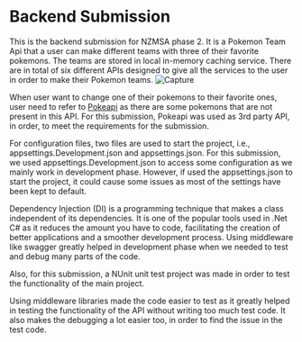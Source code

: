 # Backend Submission

This is the backend submission for NZMSA phase 2. It is a Pokemon Team Api that a user can make different teams with three of their favorite pokemons. The teams are stored in local in-memory caching service. There are in total of six different APIs designed to give all the services to the user in order to make their Pokemon teams.
![Capture](https://user-images.githubusercontent.com/48300768/183849760-413877e7-458e-46e6-af75-bb50a700e7ba.JPG)

When user want to change one of their pokemons to their favorite ones, user need to refer to [Pokeapi](https://pokeapi.co/) as there are some pokemons that are not present in this API. For this submission, Pokeapi was used as 3rd party API, in order, to meet the requirements for the submission.

For configuration files, two files are used to start the project, i.e., appsettings.Development.json and appsettings.json. For this submission, we used appsettings.Development.json to access some configuration as we mainly work in development phase. However, if used the appsettings.json to start the project, it could cause some issues as most of the settings have been kept to default.

Dependency Injection (DI) is a programming technique that makes a class independent of its dependencies. It is one of the popular tools used in .Net C# as it reduces the amount you have to code, facilitating the creation of better applications and a smoother development process. Using middleware like swagger greatly helped in development phase when we needed to test and debug many parts of the code.

Also, for this submission, a NUnit unit test project was made in order to test the functionality of the main project.

Using middleware libraries made the code easier to test as it greatly helped in testing the functionality of the API without writing too much test code. It also makes the debugging a lot easier too, in order to find the issue in the test code.
